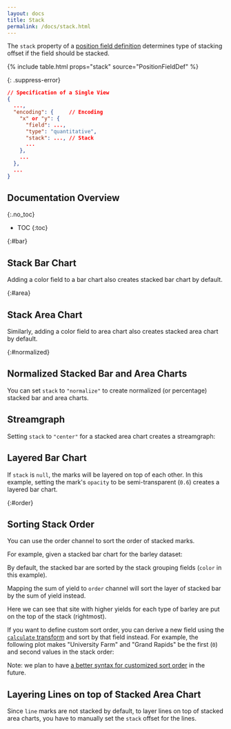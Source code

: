 ```yaml
---
layout: docs
title: Stack
permalink: /docs/stack.html
---
```


The `stack` property of a [position field definition](encoding.html#position-field-def)
determines type of stacking offset if the field should be stacked.

{% include table.html props="stack" source="PositionFieldDef" %}

{: .suppress-error}
```json
// Specification of a Single View
{
  ...,
  "encoding": {     // Encoding
    "x" or "y": {
      "field": ...,
      "type": "quantitative",
      "stack": ..., // Stack
      ...
    },
    ...
  },
  ...
}
```

## Documentation Overview
{:.no_toc}

- TOC
{:toc}


{:#bar}
## Stack Bar Chart

Adding a color field to a bar chart also creates stacked bar chart by default.

<span class="vl-example" data-name="stacked_bar_v"></span>

{:#area}
## Stack Area Chart

Similarly, adding a color field to area chart also creates stacked area chart by default.

<span class="vl-example" data-name="stacked_area"></span>

{:#normalized}
## Normalized Stacked Bar and Area Charts

You can set `stack` to `"normalize"` to create normalized (or percentage) stacked bar and area charts.

<div class="vl-example" data-name="stacked_bar_normalize"></div>

<div class="vl-example" data-name="stacked_area_normalize"></div>

## Streamgraph

Setting `stack` to `"center"` for a stacked area chart creates a streamgraph:

<div class="vl-example" data-name="stacked_area_stream"></div>

## Layered Bar Chart

If `stack` is `null`, the marks will be layered on top of each other.
In this example, setting the mark's `opacity` to be semi-transparent (`0.6`) creates a layered bar chart.

<div class="vl-example" data-name="bar_layered_transparent"></div>


{:#order}
## Sorting Stack Order

You can use the order channel to sort the order of stacked marks.

For example, given a stacked bar chart for the barley dataset:

<div class="vl-example" data-name="stacked_bar_h"></div>

By default, the stacked bar are sorted by the stack grouping fields (`color` in this example).

Mapping the sum of yield to `order` channel will sort the layer of stacked bar by the sum of yield instead.

<div class="vl-example" data-name="stacked_bar_h_order"></div>

Here we can see that site with higher yields for each type of barley are put on the top of the stack (rightmost).

If you want to define custom sort order, you can derive a new field using the [`calculate` transform](calculate.html) and sort by that field instead.  For example, the following plot makes "University Farm" and "Grand Rapids" be the first (`0`) and second values in the stack order:

<div class="vl-example" data-name="stacked_bar_h_order_custom"></div>

Note: we plan to have [a better syntax for customized sort order](https://github.com/vega/Vegemite/issues/2915) in the future.

## Layering Lines on top of Stacked Area Chart

Since `line` marks are not stacked by default, to layer lines on top of stacked area charts, you have to manually set the `stack` offset for the lines.

<div class="vl-example" data-name="normalized/overlay_stacked_area_normalized"></div>
